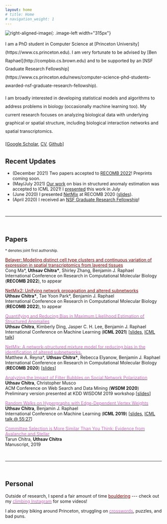 ```yaml
---
layout: home
# title: Home
# navigation_weight: 1
---
```


<style type="text/css">
.image-left {
  display: block;
  margin-left: 20px;
  margin-right: auto;
  float: right;
}
.spaced-lines {line-height: 20pt;} 
</style>

![right-aligned-image](headshot5.png){: .image-left width="315px"}
<div markdown="1" class="spaced-lines">
I am a PhD student in Computer Science at [Princeton University](https://www.cs.princeton.edu). I am very fortunate to be advised by [Ben Raphael](http://compbio.cs.brown.edu) and to be supported by an [NSF Graduate Research Fellowship](https://www.cs.princeton.edu/news/computer-science-phd-students-awarded-nsf-graduate-research-fellowship).    

I am broadly interested in developing statistical models and algorithms to address problems in biology (occasionally machine learning too). My current research focuses on analyzing biological data with underlying graphical or spatial structure, including biological interaction networks and spatial transcriptomics.
     
[[Google Scholar](https://scholar.google.com/citations?user=JPKTNnMAAAAJ&hl=en&oi=ao), [CV](cv_website.pdf), [Github](https://github.com/uthsavc)]

<!-- Here is [my CV](chitra_cv_spring_2020.pdf) and [Google Scholar](https://scholar.google.com/citations?user=JPKTNnMAAAAJ&hl=en&oi=ao). -->
</div>
<!-- &nbsp; -->

## Recent Updates

- (December 2021) Two papers accepted to [RECOMB 2022](https://recomb2022.net/)! Preprints coming soon.
- (May/July 2021) [Our work](https://arxiv.org/abs/2007.07878) on bias in structured anomaly estimation was accepted to ICML 2021! I [presented](https://slideslive.com/38958812/quantifying-and-reducing-bias-in-maximum-likelihood-estimation-of-structured-anomalies?ref=speaker-17429-latest) this work in July
- (June 2020) I presented [NetMix](https://www.biorxiv.org/content/10.1101/2020.01.18.911438v1) at RECOMB 2020 ([slides](recomb2020_pres.pdf)).
- (April 2020) I received an [NSF Graduate Research Fellowship](https://www.cs.princeton.edu/news/computer-science-phd-students-awarded-nsf-graduate-research-fellowship)!

&nbsp;

---    
&nbsp;

## Papers

<sup>\* denotes joint first authorship.</sup>     

[<span style="color:maroon">Belayer: Modeling distinct cell type clusters and continuous variation of expression in spatial transcriptomics from layered tissues</span>](https://uthsavc.github.io/)     
Cong Ma\*, **Uthsav Chitra\***, Shirley Zhang, Benjamin J. Raphael   
International Conference on Research in Computational Molecular Biology (**RECOMB 2022**), to appear 

[<span style="color:maroon">NetMix2: Unifying network propagation and altered subnetworks</span>](https://uthsavc.github.io/)     
**Uthsav Chitra\***, Tae Yoon Park\*, Benjamin J. Raphael   
International Conference on Research in Computational Molecular Biology (**RECOMB 2022**), to appear 

[<span style="color:#c869bf">Quantifying and Reducing Bias in Maximum Likelihood Estimation of Structured Anomalies</span>](https://arxiv.org/abs/2007.07878)     
**Uthsav Chitra**, Kimberly Ding, Jasper C. H. Lee, Benjamin J. Raphael  
International Conference on Machine Learning (**ICML 2021**) [[slides](ICML_2021_pres.pdf), [ICML talk](https://slideslive.com/38958812/quantifying-and-reducing-bias-in-maximum-likelihood-estimation-of-structured-anomalies?ref=speaker-17429-latest)]    

[<span style="color:#c869bf">NetMix: A network-structured mixture model for reducing bias in the identification of altered subnetworks.</span>](https://www.biorxiv.org/content/10.1101/2020.01.18.911438v1)    
Matthew A. Reyna\*, **Uthsav Chitra\***, Rebecca Elyanow, Benjamin J. Raphael   
International Conference on Research in Computational Molecular Biology (**RECOMB 2020**) [[slides](recomb2020_pres.pdf)]    

[<span style="color:#c869bf">Analyzing the Impact of Filter Bubbles on Social Network Polarization</span>](https://arxiv.org/abs/1906.08772)    
**Uthsav Chitra**, Christopher Musco    
ACM Conference on Web Search and Data Mining (**WSDM 2020**)    
Preliminary version presented at KDD WISDOM 2019 workshop [[slides](kdd_presentation.pdf)]    

[<span style="color:#c869bf">Random Walks on Hypergraphs with Edge-Dependent Vertex Weights</span>](https://arxiv.org/abs/1905.08287)          
**Uthsav Chitra**, Benjamin J. Raphael  
International Conference on Machine Learning (**ICML 2019**) [[slides](https://icml.cc/media/Slides/icml/2019/101(13-11-00)-13-12-15-5196-random_walks_on.pdf), [ICML talk @ 55:27](https://slideslive.com/38917909/optimization-and-graphical-models)]

[<span style="color:#c869bf">Committee Selection is More Similar Than You Think: Evidence from Avalanche and Stellar</span>](https://arxiv.org/abs/1904.09839)     
Tarun Chitra, **Uthsav Chitra**  
Manuscript, 2019

&nbsp;

---    
&nbsp;

## Personal

Outside of research, I spend a fair amount of time [<span style="color:maroon">bouldering</span>](bouldering_pic2.png) --- check out my [<span style="color:#c869bf">climbing Instagram</span>](http://instagram.com/uthsav_climbs/) for some videos! 

I also enjoy biking around Princeton, struggling on [<span style="color:#c869bf">crosswords</span>](https://downforacross.com/), puzzles, and bad puns.

<!-- ![left-aligned-image](bouldering_pic2.png){: .image-left width="500px"} -->

<!-- <div style="text-align: center"><img src="bouldering_pic2.png" width="450" /></div> -->

<!-- <div style="text-align: center"><sup>Me struggling on Buddha (V6) in the Gunks</sup></div> -->



<!-- <sup>(Site updated Sep 14, 2021.)</sup>    -->